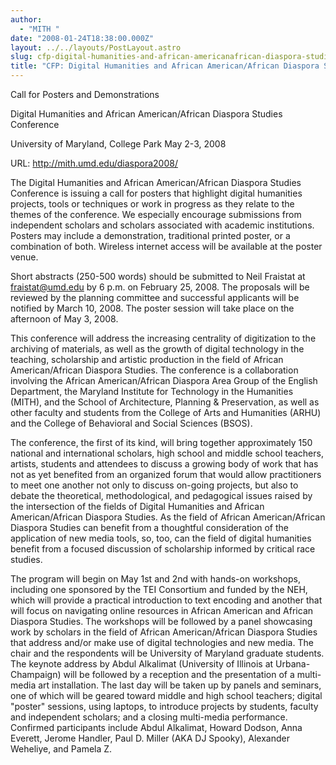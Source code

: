 ```yaml
---
author:
  - "MITH "
date: "2008-01-24T18:38:00.000Z"
layout: ../../layouts/PostLayout.astro
slug: cfp-digital-humanities-and-african-americanafrican-diaspora-studies-conference
title: "CFP: Digital Humanities and African American/African Diaspora Studies Conference"
---
```


Call for Posters and Demonstrations

Digital Humanities and African American/African Diaspora Studies Conference

University of Maryland, College Park May 2-3, 2008

URL: http://mith.umd.edu/diaspora2008/

The Digital Humanities and African American/African Diaspora Studies Conference is issuing a call for posters that highlight digital humanities projects, tools or techniques or work in progress as they relate to the themes of the conference. We especially encourage submissions from independent scholars and scholars associated with academic institutions. Posters may include a demonstration, traditional printed poster, or a combination of both. Wireless internet access will be available at the poster venue.

Short abstracts (250-500 words) should be submitted to Neil Fraistat at fraistat@umd.edu by 6 p.m. on February 25, 2008. The proposals will be reviewed by the planning committee and successful applicants will be notified by March 10, 2008. The poster session will take place on the afternoon of May 3, 2008.

This conference will address the increasing centrality of digitization to the archiving of materials, as well as the growth of digital technology in the teaching, scholarship and artistic production in the field of African American/African Diaspora Studies. The conference is a collaboration involving the African American/African Diaspora Area Group of the English Department, the Maryland Institute for Technology in the Humanities (MITH), and the School of Architecture, Planning & Preservation, as well as other faculty and students from the College of Arts and Humanities (ARHU) and the College of Behavioral and Social Sciences (BSOS).

The conference, the first of its kind, will bring together approximately 150 national and international scholars, high school and middle school teachers, artists, students and attendees to discuss a growing body of work that has not as yet benefited from an organized forum that would allow practitioners to meet one another not only to discuss on-going projects, but also to debate the theoretical, methodological, and pedagogical issues raised by the intersection of the fields of Digital Humanities and African American/African Diaspora Studies. As the field of African American/African Diaspora Studies can benefit from a thoughtful consideration of the application of new media tools, so, too, can the field of digital humanities benefit from a focused discussion of scholarship informed by critical race studies.

The program will begin on May 1st and 2nd with hands-on workshops, including one sponsored by the TEI Consortium and funded by the NEH, which will provide a practical introduction to text encoding and another that will focus on navigating online resources in African American and African Diaspora Studies. The workshops will be followed by a panel showcasing work by scholars in the field of African American/African Diaspora Studies that address and/or make use of digital technologies and new media. The chair and the respondents will be University of Maryland graduate students. The keynote address by Abdul Alkalimat (University of Illinois at Urbana-Champaign) will be followed by a reception and the presentation of a multi-media art installation. The last day will be taken up by panels and seminars, one of which will be geared toward middle and high school teachers; digital "poster" sessions, using laptops, to introduce projects by students, faculty and independent scholars; and a closing multi-media performance. Confirmed participants include Abdul Alkalimat, Howard Dodson, Anna Everett, Jerome Handler, Paul D. Miller (AKA DJ Spooky), Alexander Weheliye, and Pamela Z.
